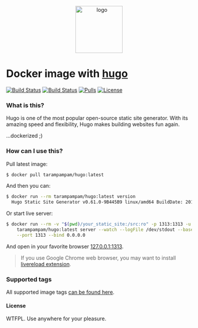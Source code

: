 <p align="center">
  <img alt="logo" src="https://hsto.org/webt/5e/qm/xf/5eqmxfiuapmg6yxmtvh1dpiaxuy.png" width="128" />
</p>

# Docker image with [hugo][hugo]

[![Build Status][badge_build_latest]][link_actions]
[![Build Status][badge_build_non_existing]][link_actions]
[![Pulls][badge_pulls]][link_docker_tags]
[![License][badge_license]][link_license]

### What is this?

Hugo is one of the most popular open-source static site generator. With its amazing speed and flexibility, Hugo makes building websites fun again.

...dockerized ;)

### How can I use this?

Pull latest image:

```bash
$ docker pull tarampampam/hugo:latest
```

And then you can:

```bash
$ docker run --rm tarampampam/hugo:latest version
  Hugo Static Site Generator v0.61.0-9B445B9 linux/amd64 BuildDate: 2019-12-19T07:23:15Z
```

Or start live server:

```bash
$ docker run --rm -v "$(pwd)/your_static_site:/src:ro" -p 1313:1313 -u $(id -u):$(id -g) \
    tarampampam/hugo:latest server --watch --logFile /dev/stdout --baseURL 'http://127.0.0.1:1313/' \
    --port 1313 --bind 0.0.0.0
```

And open in your favorite browser [127.0.0.1:1313](http://127.0.0.1:1313/).

> If you use Google Chrome web browser, you may want to install [livereload extension][livereload].

### Supported tags

All supported image tags [can be found here][link_docker_tags].

#### License

WTFPL. Use anywhere for your pleasure.

[badge_pulls]:https://img.shields.io/docker/pulls/tarampampam/hugo.svg?style=flat-square&maxAge=30
[badge_size]:https://img.shields.io/microbadger/image-size/tarampampam/hugo/latest?style=flat-square
[badge_license]:https://img.shields.io/github/license/tarampampam/hugo-docker.svg?style=flat-square&maxAge=30

[badge_build_latest]:https://img.shields.io/github/workflow/status/tarampampam/hugo-docker/Build%20latest%20image.svg?label=latet%20build&logo=github&style=flat-square
[badge_build_non_existing]:https://img.shields.io/github/workflow/status/tarampampam/hugo-docker/Build%20non-existing%20image.svg?label=new%20releases%20build&logo=github&style=flat-square
[link_actions]:https://github.com/tarampampam/hugo-docker/actions

[link_license]:https://github.com/tarampampam/hugo-docker/blob/master/LICENSE
[link_docker_tags]:https://hub.docker.com/r/tarampampam/hugo/tags
[docker_hub]:https://hub.docker.com/r/tarampampam/hugo-docker/
[hugo]:https://gohugo.io/
[livereload]:https://chrome.google.com/webstore/detail/livereload/jnihajbhpnppcggbcgedagnkighmdlei
